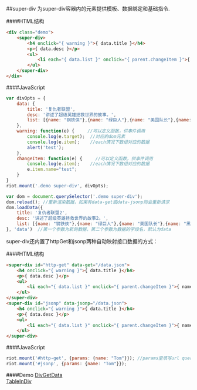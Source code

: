 ##super-div
为super-div容器内的元素提供模板、数据绑定和基础指令.

####HTML结构
```html
<div class="demo">
    <super-div>
        <h4 onclick="{ warning }">{ data.title }</h4>
        <p>{ data.desc }</p>
        <ul>
            <li each="{ data.list }" onclick="{ parent.changeItem }">{ name }</li>
        </ul>
    </super-div>
</div>
```

####JavaScript

```JavaScript
var divOpts = {
    data: {
        title: '复仇者联盟',
        desc: '讲述了超级英雄拯救世界的故事。',
        list: [{name: "钢铁侠"},{name: "绿巨人"},{name: "美国队长"},{name: "黑寡妇"},{name:"鹰眼"}]
    },
    warning: function(e) {     //可以定义函数，供事件调用
        console.log(e.target);  //对应的dom元素
        console.log(e.item);    //each情况下数组对应的数据
        alert('test');
    },
    changeItem: function(e) {     //可以定义函数，供事件调用
        console.log(e.item);    //each情况下数组对应的数据
        e.item.name="test";
    }
}
riot.mount('.demo super-div', divOpts);

var dom = document.querySelector('.demo super-div');
dom.reload(); //重新渲染数据，如果有data-get或data-jsonp则会重新请求
dom.loadData({
    title: '复仇者联盟2',
    desc: '讲述了超级英雄拯救世界的故事2。',
    list: [{name: "钢铁侠"},{name: "绿巨人"},{name: "美国队长"},{name: "黑寡妇"},{name:"鹰眼"}]
}, 'data')  //第一个参数为新的数据，第二个参数为数据的字段名，默认为data
```

super-div还内置了httpGet和jsonp两种自动映射接口数据的方式：

####HTML结构
```html
<super-div id="http-get" data-get="/data.json">
    <h4 onclick="{ warning }">{ data.title }</h4>
    <p>{ data.desc }</p>
    <ul>
        <li each="{ data.list }" onclick="{ parent.changeItem }">{ name }</li>
    </ul>
</super-div>
<super-div id="jsonp" data-jsonp="/data.json">
    <h4 onclick="{ warning }">{ data.title }</h4>
    <p>{ data.desc }</p>
    <ul>
        <li each="{ data.list }" onclick="{ parent.changeItem }">{ name }</li>
    </ul>
</super-div>
```

####JavaScript

```JavaScript
riot.mount('#http-get', {params: {name: "Tom"}}); //params里填写url query参数
riot.mount('#jsonp', {params: {name: "Tom"}});
```

####Demo
[DivGetData](../../../demos/DivGetData.html)    
[TableInDiv](../../../demos/TableInDiv.html)  
